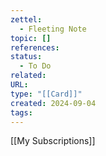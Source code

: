 ```yaml
---
zettel:
  - Fleeting Note
topic: []
references: 
status:
  - To Do
related: 
URL: 
type: "[[Card]]"
created: 2024-09-04
tags:
---
```

[[My Subscriptions]]
